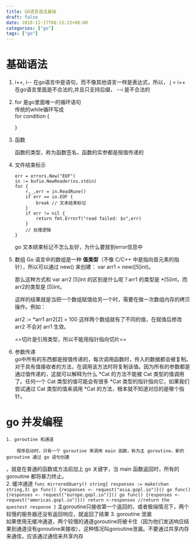 ```yaml
---
title: GO语言语法基础
draft: false
date: 2018-12-17T00:15:23+08:00
categories: ["go"]
tags: ["go"]
---
```

# 基础语法
1. i++, i-- 在go语言中是语句，而不像其他语言一样是表达式，所以， j = i++ 在go语言里面是不合法的,并且只支持后缀， --i 是不合法的
2. for 是go里面唯一的循环语句       
    传统的while循环写成     
    for condition {
    
    }
3. 函数 
    
    函数的类型，称为函数签名，函数的实参都是按值传递的
4. 文件结束标示
    
    ```
    err = errors.New("EOF")
    in := bufio.NewReader(os.stdin)
    for {
        r,_,err = in.ReadRune()
        if err == io.EOF {
            break // 文本结束标记
        }
        if err != nil {
            return fmt.Errorf("read failed: $v",err)
        }
        // 处理逻辑
    }
    ```
    go 文本结束标记不怎么友好，为什么要放到error信息中
5. 数组 
    Go 语言中的数组是一种 **值类型**（不像 C/C++ 中是指向首元素的指针），所以可以通过 new() 来创建： var arr1 = new([5]int)。

    那么这种方式和 var arr2 [5]int 的区别是什么呢？arr1 的类型是 *[5]int，而 arr2的类型是 [5]int。

    这样的结果就是当把一个数组赋值给另一个时，需要在做一次数组内存的拷贝操作。例如：

    arr2 := *arr1
    arr2[2] = 100
    这样两个数组就有了不同的值，在赋值后修改 arr2 不会对 arr1 生效。
    
    ==切片是引用类型，所以不能用指针指向切片==    
    
6. 参数传递  
    go中所有的东西都是按值传递的，每次调用函数时，传入的数据都会被复制。对于具有值接收者的方法，在调用该方法时将复制该值。因为所有的参数都是通过值传递的，这就可以解释为什么 *Cat 的方法不能被 Cat 类型的值调用了。任何一个  Cat 类型的值可能会有很多 *Cat 类型的指针指向它，如果我们尝试通过 Cat 类型的值来调用 *Cat 的方法，根本就不知道对应的是哪个指针。
# go 并发编程
    1. goroutine 和通道
        
        程序启动时，只有一个 goroutine 来调用 main 函数，称为主 goroutine，新的 goroutine 通过 go 语句创建
，就是在普通的函数或方法前加上 go 关键字，当 main 函数返回时，所有的 goroutine 都将暴力终止。  
    2. 缓冲通道
    ```
    func mirroredQuery() string{
        responses := make(chan string,3)
        go func() {responses <- request("asia.gopl.io")}()
        go func() {responses <- request("europe.gopl.io")}()
        go func() {responses <- request("americas.gopl.io")}()
        return <-responses //return the questest response
    }
    ```
    主goroutine只接收第一个返回的，或者极端情况下，两个较慢的服务器还没有返回响应，就返回了结果
    3. goroutine 泄漏   
        如果使用无缓冲通道，两个较慢的通道goroutine将被卡住（因为他们发送响应结果到通道没有goroutine来接收），这种情况叫goroutine泄漏。不要通过共享内存来通信，应该通过通信来共享内存
        